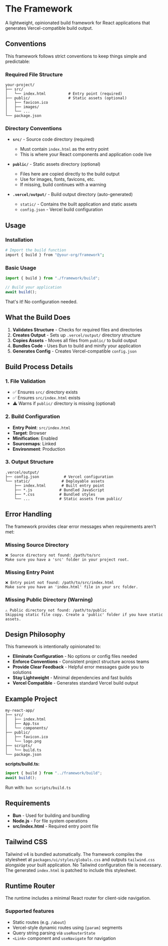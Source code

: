# The Framework

A lightweight, opinionated build framework for React applications that generates Vercel-compatible build output.

## Conventions

This framework follows strict conventions to keep things simple and predictable:

### Required File Structure

```
your-project/
├── src/
│   └── index.html          # Entry point (required)
├── public/                 # Static assets (optional)
│   ├── favicon.ico
│   ├── images/
│   └── ...
└── package.json
```

### Directory Conventions

- **`src/`** - Source code directory (required)
  - Must contain `index.html` as the entry point
  - This is where your React components and application code live

- **`public/`** - Static assets directory (optional)
  - Files here are copied directly to the build output
  - Use for images, fonts, favicons, etc.
  - If missing, build continues with a warning

- **`.vercel/output/`** - Build output directory (auto-generated)
  - `static/` - Contains the built application and static assets
  - `config.json` - Vercel build configuration

## Usage

### Installation

```bash
# Import the build function
import { build } from "@your-org/framework";
```

### Basic Usage

```typescript
import { build } from "./framework/build";

// Build your application
await build();
```

That's it! No configuration needed.

## What the Build Does

1. **Validates Structure** - Checks for required files and directories
2. **Creates Output** - Sets up `.vercel/output/` directory structure
3. **Copies Assets** - Moves all files from `public/` to build output
4. **Bundles Code** - Uses Bun to build and minify your application
5. **Generates Config** - Creates Vercel-compatible `config.json`

## Build Process Details

### 1. File Validation

- ✅ Ensures `src/` directory exists
- ✅ Ensures `src/index.html` exists
- ⚠️ Warns if `public/` directory is missing (optional)

### 2. Build Configuration

- **Entry Point**: `src/index.html`
- **Target**: Browser
- **Minification**: Enabled
- **Sourcemaps**: Linked
- **Environment**: Production

### 3. Output Structure

```
.vercel/output/
├── config.json           # Vercel configuration
└── static/              # Deployable assets
    ├── index.html       # Built entry point
    ├── *.js            # Bundled JavaScript
    ├── *.css           # Bundled styles
    └── ...             # Static assets from public/
```

## Error Handling

The framework provides clear error messages when requirements aren't met:

### Missing Source Directory

```
❌ Source directory not found: /path/to/src
Make sure you have a 'src' folder in your project root.
```

### Missing Entry Point

```
❌ Entry point not found: /path/to/src/index.html
Make sure you have an 'index.html' file in your src folder.
```

### Missing Public Directory (Warning)

```
⚠️ Public directory not found: /path/to/public
Skipping static file copy. Create a 'public' folder if you have static assets.
```

## Design Philosophy

This framework is intentionally opinionated to:

- **Eliminate Configuration** - No options or config files needed
- **Enforce Conventions** - Consistent project structure across teams
- **Provide Clear Feedback** - Helpful error messages guide you to solutions
- **Stay Lightweight** - Minimal dependencies and fast builds
- **Vercel Compatible** - Generates standard Vercel build output

## Example Project

```
my-react-app/
├── src/
│   ├── index.html
│   ├── App.tsx
│   └── components/
├── public/
│   ├── favicon.ico
│   └── logo.png
├── scripts/
│   └── build.ts
└── package.json
```

**scripts/build.ts:**

```typescript
import { build } from "../framework/build";
await build();
```

Run with: `bun scripts/build.ts`

## Requirements

- **Bun** - Used for building and bundling
- **Node.js** - For file system operations
- **src/index.html** - Required entry point file

## Tailwind CSS

Tailwind v4 is bundled automatically. The framework compiles the stylesheet at
`packages/ui/styles/globals.css` and outputs `tailwind.css` alongside your
built application. No Tailwind configuration file is necessary. The generated
`index.html` is patched to include this stylesheet.

## Runtime Router

The runtime includes a minimal React router for client-side navigation.

### Supported features

- Static routes (e.g. `/about`)
- Vercel-style dynamic routes using `[param]` segments
- Query string parsing via `useRouterState`
- `<Link>` component and `useNavigate` for navigation
